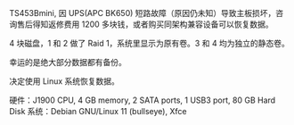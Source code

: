 TS453Bmini, 因 UPS(APC BK650) 短路故障（原因仍未知）导致主板损坏，咨询售后得知返修费用 1200 多块钱，或者购买同架构兼容设备可以恢复数据。

4 块磁盘，1 和 2 做了 Raid 1，系统里显示为原有卷。3 和 4 均为独立的静态卷。

幸运的是绝大部分数据都有备份。

决定使用 Linux 系统恢复数据。

硬件：J1900 CPU, 4 GB memory, 2 SATA ports, 1 USB3 port, 80 GB Hard Disk
系统：Debian GNU/Linux 11 (bullseye), Xfce

